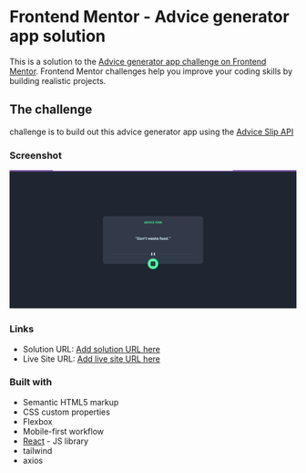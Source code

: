 # Frontend Mentor - Advice generator app solution

This is a solution to the [Advice generator app challenge on Frontend Mentor](https://www.frontendmentor.io/challenges/advice-generator-app-QdUG-13db). Frontend Mentor challenges help you improve your coding skills by building realistic projects.

## The challenge

challenge is to build out this advice generator app using the [Advice Slip API](https://api.adviceslip.com)

### Screenshot

![](src/assets/Screenshot%202024-12-27%20234557.png)

### Links

- Solution URL: [Add solution URL here](https://your-solution-url.com)
- Live Site URL: [Add live site URL here](https://advice-generator-app-subhashree-sethis-projects.vercel.app/)

### Built with

- Semantic HTML5 markup
- CSS custom properties
- Flexbox
- Mobile-first workflow
- [React](https://reactjs.org/) - JS library
- tailwind
- axios
